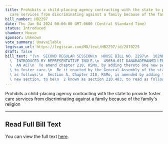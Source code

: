 ```yaml
---
title: Prohibits a child-placing agency contracting with the state to provide foster
  care services from discriminating against a family because of the family's religion
bill_number: HB2297
date: Thu Jan 04 2024 00:00:00 GMT-0600 (Central Standard Time)
status: Introduced
chamber: House
sponsor: Unknown
vote_summary: Unavailable
legiscan_url: https://legiscan.com/MO/text/HB2297/id/2870225
draft: false
bill_text: "|\n  SECOND REGULAR SESSION\n  HOUSE BILL NO. 2297\n  102ND GENERAL ASSEMBLY\n\
  \  INTRODUCED BY REPRESENTATIVE INGLE.\n  4565H.01I DANARADEMANMILLER,ChiefClerk\n\
  \  AN ACT\n  To amend chapter 210, RSMo, by adding thereto one new section relating\
  \ to foster care.\n  Be it enacted by the General Assembly of the state of Missouri,\
  \ as follows:\n  Section A. Chapter 210, RSMo, is amended by adding thereto one\
  \ new section, to be\n  2 known as section 210.483, to read as follows:"
---
```

Prohibits a child-placing agency contracting with the state to provide foster care services from discriminating against a family because of the family's religion

---

## Read Full Bill Text

You can view the full text [here](https://legiscan.com/MO/text/HB2297/id/2870225).
